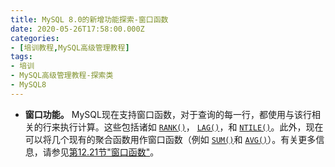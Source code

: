 ```yaml
---
title: MySQL 8.0的新增功能探索-窗口函数
date: 2020-05-26T17:58:00.000Z
categories:
- [培训教程,MySQL高级管理教程]
tags:
- 培训
- MySQL高级管理教程-探索类
- MySQL8
---
```


- **窗口功能。** MySQL现在支持窗口函数，对于查询的每一行，都使用与该行相关的行来执行计算。这些包括诸如 [`RANK()`](https://dev.mysql.com/doc/refman/8.0/en/window-function-descriptions.html#function_rank)， [`LAG()`](https://dev.mysql.com/doc/refman/8.0/en/window-function-descriptions.html#function_lag)，和 [`NTILE()`](https://dev.mysql.com/doc/refman/8.0/en/window-function-descriptions.html#function_ntile)。此外，现在可以将几个现有的聚合函数用作窗口函数（例如 [`SUM()`](https://dev.mysql.com/doc/refman/8.0/en/group-by-functions.html#function_sum)和 [`AVG()`](https://dev.mysql.com/doc/refman/8.0/en/group-by-functions.html#function_avg)）。有关更多信息，请参见[第12.21节"窗口函数"](https://dev.mysql.com/doc/refman/8.0/en/window-functions.html)。
